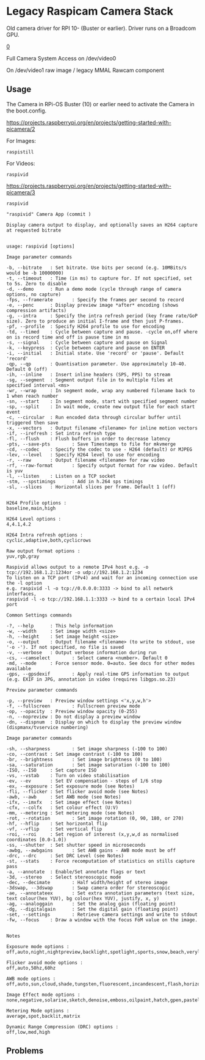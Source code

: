 # Legacy Raspicam Camera Stack
Old camera driver for RPI 10- (Buster or earlier). Driver runs on a Broadcom GPU.

[0](https://www.raspberrypi.com/documentation/accessories/camera.html)


Full Camera System Access on /dev/video0

On /dev/video1 raw image / legacy MMAL Rawcam component

## Usage

The Camera in RPi-OS Buster (10) or earlier need to activate the Camera in the boot.config.

https://projects.raspberrypi.org/en/projects/getting-started-with-picamera/2


For Images:

    raspistill

For Videos:

    raspivid

https://projects.raspberrypi.org/en/projects/getting-started-with-picamera/3


    raspivid

    "raspivid" Camera App (commit )

    Display camera output to display, and optionally saves an H264 capture at requested bitrate


    usage: raspivid [options]

    Image parameter commands

    -b, --bitrate   : Set bitrate. Use bits per second (e.g. 10MBits/s would be -b 10000000)
    -t, --timeout   : Time (in ms) to capture for. If not specified, set to 5s. Zero to disable
    -d, --demo      : Run a demo mode (cycle through range of camera options, no capture)
    -fps, --framerate       : Specify the frames per second to record
    -e, --penc      : Display preview image *after* encoding (shows compression artifacts)
    -g, --intra     : Specify the intra refresh period (key frame rate/GoP size). Zero to produce an initial I-frame and then just P-frames.
    -pf, --profile  : Specify H264 profile to use for encoding
    -td, --timed    : Cycle between capture and pause. -cycle on,off where on is record time and off is pause time in ms
    -s, --signal    : Cycle between capture and pause on Signal
    -k, --keypress  : Cycle between capture and pause on ENTER
    -i, --initial   : Initial state. Use 'record' or 'pause'. Default 'record'
    -qp, --qp       : Quantisation parameter. Use approximately 10-40. Default 0 (off)
    -ih, --inline   : Insert inline headers (SPS, PPS) to stream
    -sg, --segment  : Segment output file in to multiple files at specified interval <ms>
    -wr, --wrap     : In segment mode, wrap any numbered filename back to 1 when reach number
    -sn, --start    : In segment mode, start with specified segment number
    -sp, --split    : In wait mode, create new output file for each start event
    -c, --circular  : Run encoded data through circular buffer until triggered then save
    -x, --vectors   : Output filename <filename> for inline motion vectors
    -if, --irefresh : Set intra refresh type
    -fl, --flush    : Flush buffers in order to decrease latency
    -pts, --save-pts        : Save Timestamps to file for mkvmerge
    -cd, --codec    : Specify the codec to use - H264 (default) or MJPEG
    -lev, --level   : Specify H264 level to use for encoding
    -r, --raw       : Output filename <filename> for raw video
    -rf, --raw-format       : Specify output format for raw video. Default is yuv
    -l, --listen    : Listen on a TCP socket
    -stm, --spstimings      : Add in h.264 sps timings
    -sl, --slices   : Horizontal slices per frame. Default 1 (off)


    H264 Profile options :
    baseline,main,high

    H264 Level options :
    4,4.1,4.2

    H264 Intra refresh options :
    cyclic,adaptive,both,cyclicrows

    Raw output format options :
    yuv,rgb,gray

    Raspivid allows output to a remote IPv4 host e.g. -o tcp://192.168.1.2:1234or -o udp://192.168.1.2:1234
    To listen on a TCP port (IPv4) and wait for an incoming connection use the -l option
    e.g. raspivid -l -o tcp://0.0.0.0:3333 -> bind to all network interfaces,
    raspivid -l -o tcp://192.168.1.1:3333 -> bind to a certain local IPv4 port

    Common Settings commands

    -?, --help      : This help information
    -w, --width     : Set image width <size>
    -h, --height    : Set image height <size>
    -o, --output    : Output filename <filename> (to write to stdout, use '-o -'). If not specified, no file is saved
    -v, --verbose   : Output verbose information during run
    -cs, --camselect        : Select camera <number>. Default 0
    -md, --mode     : Force sensor mode. 0=auto. See docs for other modes available
    -gps, --gpsdexif        : Apply real-time GPS information to output (e.g. EXIF in JPG, annotation in video (requires libgps.so.23)

    Preview parameter commands

    -p, --preview   : Preview window settings <'x,y,w,h'>
    -f, --fullscreen        : Fullscreen preview mode
    -op, --opacity  : Preview window opacity (0-255)
    -n, --nopreview : Do not display a preview window
    -dn, --dispnum  : Display on which to display the preview window (dispmanx/tvservice numbering)

    Image parameter commands

    -sh, --sharpness        : Set image sharpness (-100 to 100)
    -co, --contrast : Set image contrast (-100 to 100)
    -br, --brightness       : Set image brightness (0 to 100)
    -sa, --saturation       : Set image saturation (-100 to 100)
    -ISO, --ISO     : Set capture ISO
    -vs, --vstab    : Turn on video stabilisation
    -ev, --ev       : Set EV compensation - steps of 1/6 stop
    -ex, --exposure : Set exposure mode (see Notes)
    -fli, --flicker : Set flicker avoid mode (see Notes)
    -awb, --awb     : Set AWB mode (see Notes)
    -ifx, --imxfx   : Set image effect (see Notes)
    -cfx, --colfx   : Set colour effect (U:V)
    -mm, --metering : Set metering mode (see Notes)
    -rot, --rotation        : Set image rotation (0, 90, 180, or 270)
    -hf, --hflip    : Set horizontal flip
    -vf, --vflip    : Set vertical flip
    -roi, --roi     : Set region of interest (x,y,w,d as normalised coordinates [0.0-1.0])
    -ss, --shutter  : Set shutter speed in microseconds
    -awbg, --awbgains       : Set AWB gains - AWB mode must be off
    -drc, --drc     : Set DRC Level (see Notes)
    -st, --stats    : Force recomputation of statistics on stills capture pass
    -a, --annotate  : Enable/Set annotate flags or text
    -3d, --stereo   : Select stereoscopic mode
    -dec, --decimate        : Half width/height of stereo image
    -3dswap, --3dswap       : Swap camera order for stereoscopic
    -ae, --annotateex       : Set extra annotation parameters (text size, text colour(hex YUV), bg colour(hex YUV), justify, x, y)
    -ag, --analoggain       : Set the analog gain (floating point)
    -dg, --digitalgain      : Set the digital gain (floating point)
    -set, --settings        : Retrieve camera settings and write to stdout
    -fw, --focus    : Draw a window with the focus FoM value on the image.


    Notes

    Exposure mode options :
    off,auto,night,nightpreview,backlight,spotlight,sports,snow,beach,verylong,fixedfps,antishake,fireworks

    Flicker avoid mode options :
    off,auto,50hz,60hz

    AWB mode options :
    off,auto,sun,cloud,shade,tungsten,fluorescent,incandescent,flash,horizon,greyworld

    Image Effect mode options :
    none,negative,solarise,sketch,denoise,emboss,oilpaint,hatch,gpen,pastel,watercolour,film,blur,saturation,colourswap,washedout,posterise,colourpoint,colourbalance,cartoon

    Metering Mode options :
    average,spot,backlit,matrix

    Dynamic Range Compression (DRC) options :
    off,low,med,high




## Problems

